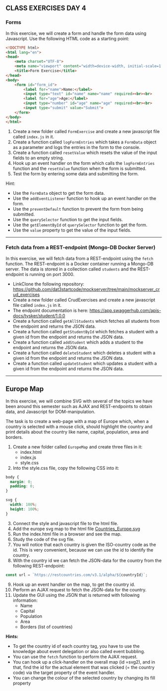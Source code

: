 ## CLASS EXERCISES DAY 4

### Forms

In this exercise, we will create a form and handle the form data using Javascript.
Use the following HTML code as a starting point:

```HTML
<!DOCTYPE html>
<html lang="en">
<head>
    <meta charset="UTF-8">
    <meta name="viewport" content="width=device-width, initial-scale=1.0">
    <title>Form Exercise</title>
</head>
<body>
    <form id="form_id">
        <label for="name">Name:</label>
        <input type="text" id="name" name="name" required><br><br>
        <label for="age">Age:</label>
        <input type="number" id="age" name="age" required><br><br>
        <input type="submit" value="Submit">
    </form>
</body>
</html>
```

1. Create a new folder called `FormExercise` and create a new javascript file called `index.js` in it.
2. Create a function called `logFormEntries` which takes a `FormData` object as a parameter and logs the entries in the form to the console.
3. Create a function called `resetValue` which resets the value of the input fields to an empty string.
4. Hook up an event handler on the form which calls the `logFormEntries` function and the `resetValue` function when the form is submitted.
5. Test the form by entering some data and submitting the form.

Hint: 
- Use the `FormData` object to get the form data.
- Use the `addEventListener` function to hook up an event handler on the form.
- Use the `preventDefault` function to prevent the form from being submitted.
- Use the `querySelector` function to get the input fields.
- Use the `getElementById` ot `querySelector` function to get the form.
- Use the `value` property to get the value of the input fields.

***

### Fetch data from a REST-endpoint (Mongo-DB Docker Server)

In this exercise, we will fetch data from a REST-endpoint using the `fetch` function. The REST-endpoint is a Docker container running a Mongo-DB server. 
The data is stored in a collection called `students` and the REST-endpoint is running on port 3000.

- LinkClone the following repository: https://github.com/dat3startcode/mockserver/tree/main/mockserver_crud_exercises
- Create a new folder called CrudExercises and create a new javascript file called `index.js` in it.
- The endpoint documentation is here: https://app.swaggerhub.com/apis-docs/tysker/student/1.0.0
- Create a function called `getAllStudents` which fetches all students from the endpoint and returns the JSON data.
- Create a function called `getStudentById` which fetches a student with a given id from the endpoint and returns the JSON data.
- Create a function called `addStudent` which adds a student to the endpoint and returns the JSON data.
- Create a function called `deleteStudent` which deletes a student with a given id from the endpoint and returns the JSON data.
- Create a function called `updateStudent` which updates a student with a given id from the endpoint and returns the JSON data.

***

## Europe Map

In this exercise, we will combine SVG with several of the topics we have been around this semester such as AJAX and REST-endpoints to obtain data, and Javascript for DOM-manipulation.

The task is to create a web-page with a map of Europe which, when a country is selected with a mouse click, should highlight the country and print details about the country like name, capital, population, area and borders.

1. Create a new folder called `EuropeMap` and create three files in it:
    - index.html
    - index.js
    - style.css
2. Into the style.css file, copy the following CSS into it:

```css
body {
  margin: 0;
  padding: 0;
}

svg {
  width: 100%;
  height: 100%;
}
```

3. Connect the style and javascript file to the html file.
4. Add the europe svg map to the html file [Countries_Europe.svg](https://github.com/Cphdat3sem2017f/StartcodeExercises/blob/master/JS/Countries_Europe.svg)
5. Run the index.html file in a browser and see the map. 
6. Study the code of the svg file. 
7. You will notice that each country is given the ISO-country code as the id. This is very convenient, because we can use the id to identify the country. 
8. With the country id we can fetch the JSON-data for the country from the following REST-endpoint:

```javascript
const url = `https://restcountries.com/v3.1/alpha/${countryId}`;
```

9. Hook up an event handler on the map, to get the country id. 
10. Perform an AJAX request to fetch the JSON-data for the country. 
11. Update the GUI using the JSON that is returned with following information:
    * Name
    * Capital
    * Population
    * Area
    * Borders (list of countries)


**Hints:**

* To get the country id of each country tag, you have to use the knowledge about event delegation or also called event bubbling.
* You can use the `fetch` function to perform the AJAX request.
* You can hook up a click-handler on the overall map (id =svg2), and in that, find the id for the actual element that was clicked (= the country code) via the target property of the event handler.
* You can change the colour of the selected country by changing its fill property 








